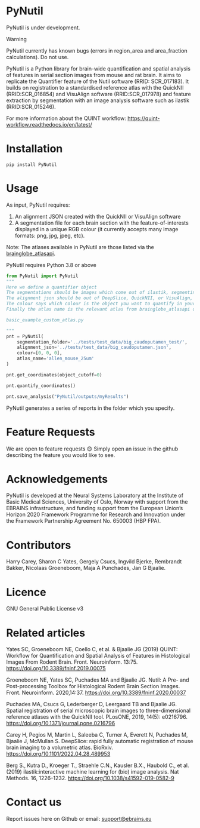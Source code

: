 # PyNutil
PyNutil is under development. 

> [!WARNING]
> PyNutil currently has known bugs (errors in region_area and area_fraction calculations). Do not use. 

PyNutil is a Python library for brain-wide quantification and spatial analysis of features in serial section images from mouse and rat brain. It aims to replicate the Quantifier feature of the Nutil software (RRID: SCR_017183). It builds on registration to a standardised reference atlas with the QuickNII (RRID:SCR_016854) and VisuAlign software (RRID:SCR_017978) and feature extraction by segmentation with an image analysis software such as ilastik (RRID:SCR_015246). 

For more information about the QUINT workflow:
https://quint-workflow.readthedocs.io/en/latest/ 
# Installation
```
pip install PyNutil
```
# Usage
As input, PyNutil requires:
1. An alignment JSON created with the QuickNII or VisuAlign software
2. A segmentation file for each brain section with the feature-of-interests displayed in a unique RGB colour (it currently accepts many image formats: png, jpg, jpeg, etc).


Note: The atlases available in PyNutil are those listed via the [brainglobe_atlasapi](https://github.com/brainglobe/brainglobe-atlasapi).

PyNutil requires Python 3.8 or above

```python
from PyNutil import PyNutil
"""
Here we define a quantifier object
The segmentations should be images which come out of ilastik, segmenting an object of interest
The alignment json should be out of DeepSlice, QuickNII, or VisuAlign, it defines the sections position in an atlas
The colour says which colour is the object you want to quantify in your segmentation. It is defined in RGB
Finally the atlas name is the relevant atlas from brainglobe_atlasapi or a custom atlas.

basic_example_custom_atlas.py

"""
pnt = PyNutil(
    segmentation_folder='../tests/test_data/big_caudoputamen_test/',
    alignment_json='../tests/test_data/big_caudoputamen.json',
    colour=[0, 0, 0],
    atlas_name='allen_mouse_25um'
)

pnt.get_coordinates(object_cutoff=0)

pnt.quantify_coordinates()

pnt.save_analysis("PyNutil/outputs/myResults")
```
PyNutil generates a series of reports in the folder which you specify.
 # Feature Requests
We are open to feature requests 😊 Simply open an issue in the github describing the feature you would like to see. 

# Acknowledgements
PyNutil is developed at the Neural Systems Laboratory at the Institute of Basic Medical Sciences, University of Oslo, Norway with support from the EBRAINS infrastructure, and funding support from the European Union’s Horizon 2020 Framework Programme for Research and Innovation under the Framework Partnership Agreement No. 650003 (HBP FPA).

# Contributors
Harry Carey, Sharon C Yates, Gergely Csucs, Ingvild Bjerke, Rembrandt Bakker, Nicolaas Groeneboom, Maja A Punchades, Jan G Bjaalie.

# Licence
GNU General Public License v3

# Related articles
Yates SC, Groeneboom NE, Coello C, et al. & Bjaalie JG (2019) QUINT: Workflow for Quantification and Spatial Analysis of Features in Histological Images From Rodent Brain. Front. Neuroinform. 13:75. https://doi.org/10.3389/fninf.2019.00075

Groeneboom NE, Yates SC, Puchades MA and Bjaalie JG. Nutil: A Pre- and Post-processing Toolbox for Histological Rodent Brain Section Images. Front. Neuroinform. 2020,14:37. https://doi.org/10.3389/fninf.2020.00037

Puchades MA, Csucs G, Lederberger D, Leergaard TB and Bjaalie JG. Spatial registration of serial microscopic brain images to three-dimensional reference atlases with the QuickNII tool. PLosONE, 2019, 14(5): e0216796. https://doi.org/10.1371/journal.pone.0216796

Carey H, Pegios M, Martin L, Saleeba C, Turner A, Everett N, Puchades M, Bjaalie J, McMullan S. DeepSlice: rapid fully automatic registration of mouse brain imaging to a volumetric atlas. BioRxiv. https://doi.org/10.1101/2022.04.28.489953

Berg S., Kutra D., Kroeger T., Straehle C.N., Kausler B.X., Haubold C., et al. (2019) ilastik:interactive machine learning for (bio) image analysis. Nat Methods. 16, 1226–1232. https://doi.org/10.1038/s41592-019-0582-9

# Contact us
Report issues here on Github or email: support@ebrains.eu
